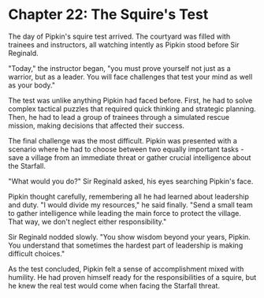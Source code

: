 # Chapter 22: The Squire's Test

The day of Pipkin's squire test arrived. The courtyard was filled with trainees and instructors, all watching intently as Pipkin stood before Sir Reginald.

"Today," the instructor began, "you must prove yourself not just as a warrior, but as a leader. You will face challenges that test your mind as well as your body."

The test was unlike anything Pipkin had faced before. First, he had to solve complex tactical puzzles that required quick thinking and strategic planning. Then, he had to lead a group of trainees through a simulated rescue mission, making decisions that affected their success.

The final challenge was the most difficult. Pipkin was presented with a scenario where he had to choose between two equally important tasks - save a village from an immediate threat or gather crucial intelligence about the Starfall.

"What would you do?" Sir Reginald asked, his eyes searching Pipkin's face.

Pipkin thought carefully, remembering all he had learned about leadership and duty. "I would divide my resources," he said finally. "Send a small team to gather intelligence while leading the main force to protect the village. That way, we don't neglect either responsibility."

Sir Reginald nodded slowly. "You show wisdom beyond your years, Pipkin. You understand that sometimes the hardest part of leadership is making difficult choices."

As the test concluded, Pipkin felt a sense of accomplishment mixed with humility. He had proven himself ready for the responsibilities of a squire, but he knew the real test would come when facing the Starfall threat.
